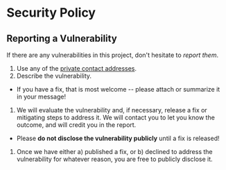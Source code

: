 # Security Policy

## Reporting a Vulnerability

If there are any vulnerabilities in this project, don't hesitate to _report them_.

1. Use any of the [private contact addresses](mailto:report-vulnerability@raetesis.ml).
2. Describe the vulnerability.

- If you have a fix, that is most welcome -- please attach or summarize it in your
  message!

1. We will evaluate the vulnerability and, if necessary, release a fix or mitigating
   steps to address it. We will contact you to let you know the outcome, and will
   credit you in the report.

- Please **do not disclose the vulnerability publicly** until a fix is released!

1. Once we have either a) published a fix, or b) declined to address the vulnerability
   for whatever reason, you are free to publicly disclose it.
